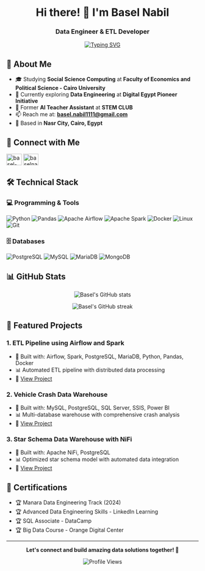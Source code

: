 <div align="center">
  
# Hi there! 👋 I'm Basel Nabil

### Data Engineer & ETL Developer

[![Typing SVG](https://readme-typing-svg.demolab.com?font=Fira+Code&pause=1000&width=435&lines=Python+Developer;Data+Engineering+Student;ETL+Pipeline+Developer;Database+Design+Enthusiast)](https://git.io/typing-svg)

</div>

## 💫 About Me
- 🎓 Studying **Social Science Computing** at **Faculty of Economics and Political Science - Cairo University**
- 🌱 Currently exploring **Data Engineering** at **Digital Egypt Pioneer Initiative**
- 💼 Former **AI Teacher Assistant** at **STEM CLUB**
- 📫 Reach me at: **basel.nabil1111@gmail.com**
- 📍 Based in **Nasr City, Cairo, Egypt**

## 🔗 Connect with Me
<p align="left">
<a href="https://linkedin.com/in/basel-nabil-03142b283" target="blank"><img align="center" src="https://raw.githubusercontent.com/rahuldkjain/github-profile-readme-generator/master/src/images/icons/Social/linked-in-alt.svg" alt="basel-nabil" height="30" width="40" /></a>
<a href="https://github.com/baselnabil" target="blank"><img align="center" src="https://raw.githubusercontent.com/rahuldkjain/github-profile-readme-generator/master/src/images/icons/Social/github.svg" alt="baselnabil" height="30" width="40" /></a>
</p>

## 🛠 Technical Stack

### 💻 Programming & Tools
![Python](https://img.shields.io/badge/python-3670A0?style=for-the-badge&logo=python&logoColor=ffdd54)
![Pandas](https://img.shields.io/badge/pandas-%23150458.svg?style=for-the-badge&logo=pandas&logoColor=white)
![Apache Airflow](https://img.shields.io/badge/Apache%20Airflow-017CEE?style=for-the-badge&logo=Apache%20Airflow&logoColor=white)
![Apache Spark](https://img.shields.io/badge/Apache%20Spark-FDEE21?style=for-the-badge&logo=apachespark&logoColor=black)
![Docker](https://img.shields.io/badge/docker-%230db7ed.svg?style=for-the-badge&logo=docker&logoColor=white)
![Linux](https://img.shields.io/badge/Linux-FCC624?style=for-the-badge&logo=linux&logoColor=black)
![Git](https://img.shields.io/badge/git-%23F05033.svg?style=for-the-badge&logo=git&logoColor=white)

### 🗄️ Databases
![PostgreSQL](https://img.shields.io/badge/PostgreSQL-316192?style=for-the-badge&logo=postgresql&logoColor=white)
![MySQL](https://img.shields.io/badge/MySQL-005C84?style=for-the-badge&logo=mysql&logoColor=white)
![MariaDB](https://img.shields.io/badge/MariaDB-003545?style=for-the-badge&logo=mariadb&logoColor=white)
![MongoDB](https://img.shields.io/badge/MongoDB-%234ea94b.svg?style=for-the-badge&logo=mongodb&logoColor=white)

## 📊 GitHub Stats

<p align="center">
  <img src="https://github-readme-stats.vercel.app/api?username=baselnabil&show_icons=true&theme=tokyonight" alt="Basel's GitHub stats" />
</p>

<p align="center">
  <img src="https://github-readme-streak-stats.herokuapp.com/?user=baselnabil&theme=tokyonight" alt="Basel's GitHub streak"/>
</p>

## 🚀 Featured Projects

### 1. ETL Pipeline using Airflow and Spark
- 🔧 Built with: Airflow, Spark, PostgreSQL, MariaDB, Python, Pandas, Docker
- 📊 Automated ETL pipeline with distributed data processing
- 🔗 [View Project](https://github.com/baselnabil/ETL_GRAD_Project)

### 2. Vehicle Crash Data Warehouse
- 🔧 Built with: MySQL, PostgreSQL, SQL Server, SSIS, Power BI
- 📊 Multi-database warehouse with comprehensive crash analysis
- 🔗 [View Project](https://github.com/baselnabil/ETL_PROJECT)

### 3. Star Schema Data Warehouse with NiFi
- 🔧 Built with: Apache NiFi, PostgreSQL
- 📊 Optimized star schema model with automated data integration
- 🔗 [View Project](https://github.com/baselnabil/retail_model_ETL)

## 📜 Certifications
- 🏆 Manara Data Engineering Track (2024)
- 🏆 Advanced Data Engineering Skills - LinkedIn Learning
- 🏆 SQL Associate - DataCamp
- 🏆 Big Data Course - Orange Digital Center

---
<div align="center">
  <b>Let's connect and build amazing data solutions together! 🚀</b>
  
  ![Profile Views](https://komarev.com/ghpvc/?username=baselnabil&color=blueviolet)
</div>
